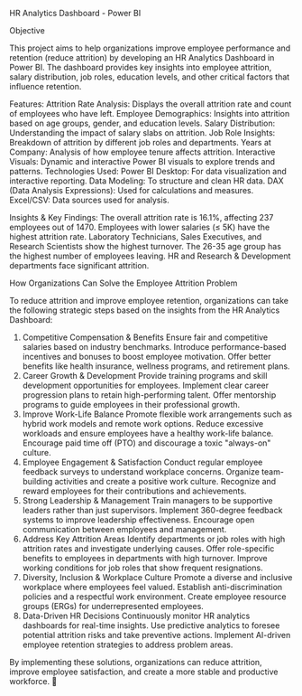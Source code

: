 HR Analytics Dashboard - Power BI

Objective

This project aims to help organizations improve employee performance and retention (reduce attrition) by developing an HR Analytics Dashboard in Power BI. The dashboard provides key insights into employee attrition, salary distribution, job roles, education levels, and other critical factors that influence retention.

Features:
Attrition Rate Analysis: Displays the overall attrition rate and count of employees who have left.
Employee Demographics: Insights into attrition based on age groups, gender, and education levels.
Salary Distribution: Understanding the impact of salary slabs on attrition.
Job Role Insights: Breakdown of attrition by different job roles and departments.
Years at Company: Analysis of how employee tenure affects attrition.
Interactive Visuals: Dynamic and interactive Power BI visuals to explore trends and patterns.
Technologies Used:
Power BI Desktop: For data visualization and interactive reporting.
Data Modeling: To structure and clean HR data.
DAX (Data Analysis Expressions): Used for calculations and measures.
Excel/CSV: Data sources used for analysis.

Insights & Key Findings:
The overall attrition rate is 16.1%, affecting 237 employees out of 1470.
Employees with lower salaries (≤ 5K) have the highest attrition rate.
Laboratory Technicians, Sales Executives, and Research Scientists show the highest turnover.
The 26-35 age group has the highest number of employees leaving.
HR and Research & Development departments face significant attrition.

How Organizations Can Solve the Employee Attrition Problem

To reduce attrition and improve employee retention, organizations can take the following strategic steps based on the insights from the HR Analytics Dashboard:

1. Competitive Compensation & Benefits
Ensure fair and competitive salaries based on industry benchmarks.
Introduce performance-based incentives and bonuses to boost employee motivation.
Offer better benefits like health insurance, wellness programs, and retirement plans.
2. Career Growth & Development
Provide training programs and skill development opportunities for employees.
Implement clear career progression plans to retain high-performing talent.
Offer mentorship programs to guide employees in their professional growth.
3. Improve Work-Life Balance
Promote flexible work arrangements such as hybrid work models and remote work options.
Reduce excessive workloads and ensure employees have a healthy work-life balance.
Encourage paid time off (PTO) and discourage a toxic "always-on" culture.
4. Employee Engagement & Satisfaction
Conduct regular employee feedback surveys to understand workplace concerns.
Organize team-building activities and create a positive work culture.
Recognize and reward employees for their contributions and achievements.
5. Strong Leadership & Management
Train managers to be supportive leaders rather than just supervisors.
Implement 360-degree feedback systems to improve leadership effectiveness.
Encourage open communication between employees and management.
6. Address Key Attrition Areas
Identify departments or job roles with high attrition rates and investigate underlying causes.
Offer role-specific benefits to employees in departments with high turnover.
Improve working conditions for job roles that show frequent resignations.
7. Diversity, Inclusion & Workplace Culture
Promote a diverse and inclusive workplace where employees feel valued.
Establish anti-discrimination policies and a respectful work environment.
Create employee resource groups (ERGs) for underrepresented employees.
8. Data-Driven HR Decisions
Continuously monitor HR analytics dashboards for real-time insights.
Use predictive analytics to foresee potential attrition risks and take preventive actions.
Implement AI-driven employee retention strategies to address problem areas.


By implementing these solutions, organizations can reduce attrition, improve employee satisfaction, and create a more stable and productive workforce. 🚀

